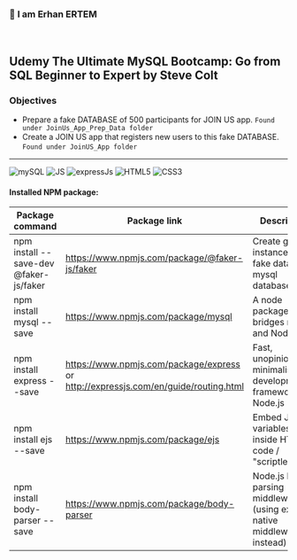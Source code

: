 ### 👋 **I am Erhan ERTEM**

&emsp;

## Udemy The Ultimate MySQL Bootcamp: Go from SQL Beginner to Expert by Steve Colt

### **Objectives**

- Prepare a fake DATABASE of 500 participants for JOIN US app. `Found under JoinUs_App_Prep_Data folder`
- Create a JOIN US app that registers new users to this fake DATABASE. `Found under JoinUS_App folder`

---

![mySQL](https://img.shields.io/badge/MySQL-005C84?style=for-the-badge&logo=mysql&logoColor=white) ![JS](https://img.shields.io/badge/JavaScript-323330?style=for-the-badge&logo=javascript&logoColor=F7DF1E) ![expressJs](https://img.shields.io/badge/Express.js-000000?style=for-the-badge&logo=express&logoColor=white) ![HTML5](https://img.shields.io/badge/HTML5-E34F26?style=for-the-badge&logo=html5&logoColor=white) ![CSS3](https://img.shields.io/badge/CSS3-1572B6?style=for-the-badge&logo=css3&logoColor=white)

#### Installed NPM package:

| Package command                        | Package link                                                                        | Description                                                               |
| -------------------------------------- | ----------------------------------------------------------------------------------- | ------------------------------------------------------------------------- |
| npm install --save-dev @faker-js/faker | https://www.npmjs.com/package/@faker-js/faker                                       | Create gizillion instance of fake data for a mysql database               |
| npm install mysql --save               | https://www.npmjs.com/package/mysql                                                 | A node package that bridges mySQL and NodeJS                              |
| npm install express --save             | https://www.npmjs.com/package/express or http://expressjs.com/en/guide/routing.html | Fast, unopinionated, minimalist web developmenent framework for Node.js   |
| npm install ejs --save                 | https://www.npmjs.com/package/ejs                                                   | Embed JS variables inside HTML code / "scriptlets"                        |
| npm install body-parser --save         | https://www.npmjs.com/package/body-parser                                           | Node.js body parsing middleware (using express native middleware instead) |

&emsp;
